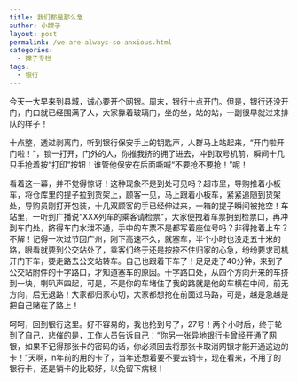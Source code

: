 ```yaml
---
title: 我们都是那么急
author: 小嫦子
layout: post
permalink: /we-are-always-so-anxious.html
categories:
  - 嫦子专栏
tags:
  - 银行
---
```

今天一大早来到县城，诚心要开个网银。周末，银行十点开门。但是，银行还没开门，门口就已经围满了人，大家靠着玻璃门，坐的坐，站的站，一副很早就过来排队的样子！  
  
十点整，透过剥离门，听到银行保安手上的钥匙声，人群马上站起来，“开门啦开门啦！”，锁一打开，门外的人，你推我挤的拥了进去，冲到取号机前，瞬间十几只手抢着按“打印”按钮！谁管他保安在后面嘶喊“不要抢不要抢！”呢！

看着这一幕，并不觉得惊讶！这种现象不是到处可见吗？超市里，导购推着小板车，将仓库里的提子拉到货架上，顾客一见，马上跟着小板车，紧紧追随到货架处，导购员刚打开包装，十几双顾客的手已经伸过来，一箱的提子瞬间被抢空！车站里，一听到广播说“XXX列车的乘客请检票”，大家便拽着车票拥到检票口，再冲到车门处，挤得车门水泄不通，手中的车票不是都写着座位号吗？非得抢着上车？不解！记得一次过节回广州，刚下高速不久，就塞车，半个小时也没走五十米的路，眼看就要到公交站处了，乘客们终于还是按捺不住归家的心急，纷纷要求司机开门下车，要走路去公交站转车。自己也跟着下车了！足足走了40分钟，来到了公交站附件的十字路口，才知道塞车的原因。十字路口处，从四个方向开来的车挤到一块，喇叭声四起，可是，不是你的车堵住了我的路就是他的车横在中间，前无方向，后无退路！大家都归家心切，大家都想抢在前面过马路，可是，越是急越是把自己赌在了路上！

呵呵，回到银行这里。好不容易的，我也抢到号了，27号！两个小时后，终于轮到了自己，悲催的是，工作人员告诉自己：“你另一张异地银行卡曾经开通了网银，如果不记得那张卡的密码的话，你必须回去将那张卡取消网银才能开通这边的卡！”天啊，n年前的用的卡了，当年还想着要不要去销卡，现在看来，不用了的银行卡，还是销卡的比较好，以免留下病根！